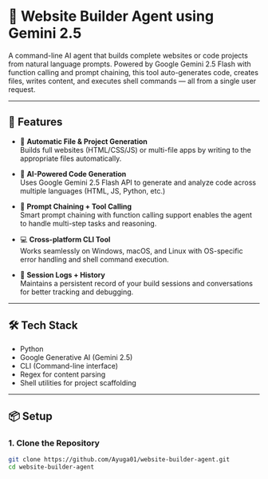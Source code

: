 # 🧠 Website Builder Agent using Gemini 2.5

A command-line AI agent that builds complete websites or code projects from natural language prompts. Powered by Google Gemini 2.5 Flash with function calling and prompt chaining, this tool auto-generates code, creates files, writes content, and executes shell commands — all from a single user request.

---

## 🚀 Features

- 🔧 **Automatic File & Project Generation**  
  Builds full websites (HTML/CSS/JS) or multi-file apps by writing to the appropriate files automatically.

- 🧠 **AI-Powered Code Generation**  
  Uses Google Gemini 2.5 Flash API to generate and analyze code across multiple languages (HTML, JS, Python, etc.)

- 🧩 **Prompt Chaining + Tool Calling**  
  Smart prompt chaining with function calling support enables the agent to handle multi-step tasks and reasoning.

- 💻 **Cross-platform CLI Tool**  
  Works seamlessly on Windows, macOS, and Linux with OS-specific error handling and shell command execution.

- 📝 **Session Logs + History**  
  Maintains a persistent record of your build sessions and conversations for better tracking and debugging.

---

## 🛠️ Tech Stack

- Python
- Google Generative AI (Gemini 2.5)
- CLI (Command-line interface)
- Regex for content parsing
- Shell utilities for project scaffolding

---

## 📦 Setup

### 1. Clone the Repository

```bash
git clone https://github.com/Ayuga01/website-builder-agent.git
cd website-builder-agent
